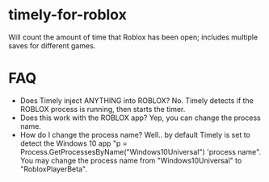# timely-for-roblox
Will count the amount of time that Roblox has been open; includes multiple saves for different games.

# FAQ
- Does Timely inject ANYTHING into ROBLOX? No. Timely detects if the ROBLOX process is running, then starts the timer.
- Does this work with the ROBLOX app? Yep, you can change the process name.
- How do I change the process name? Well.. by default Timely is set to detect the Windows 10 app "p = Process.GetProcessesByName("Windows10Universal") 'process name". You may change the process name from "Windows10Universal" to "RobloxPlayerBeta".
